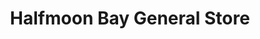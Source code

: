 ---
title: "Halfmoon Bay General Store"
url: /halfmoon-bay/halfmoon-bay-general-store/
shop: Lebensmittel
---